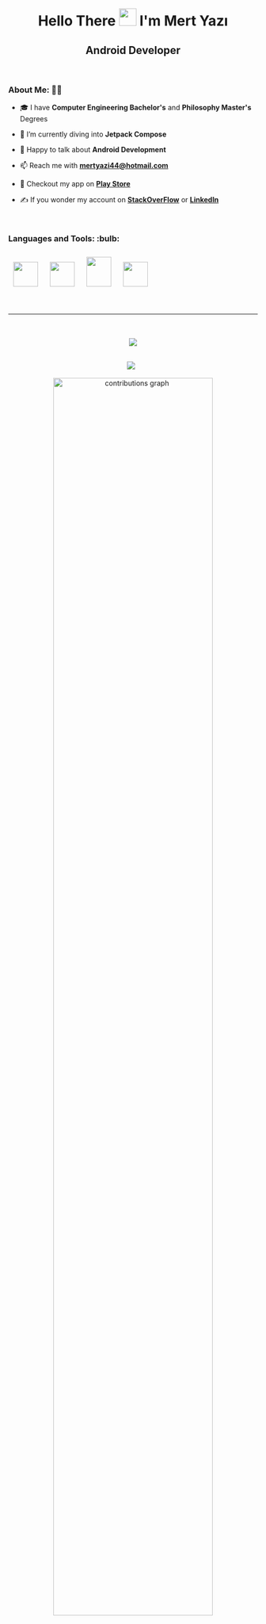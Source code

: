 <h1 align="center">Hello There <img src="https://media.giphy.com/media/hvRJCLFzcasrR4ia7z/giphy.gif" width="35"> I'm Mert Yazı</h1>
<h2 align="center">Android Developer</h2>

&nbsp;
&nbsp;

### About Me: 🙋‍♂️
- 🎓 I have **Computer Engineering Bachelor's** and **Philosophy Master's** Degrees

- 🌱 I’m currently diving into **Jetpack Compose**

- 💭 Happy to talk about **Android Development**

- 📫 Reach me with **mertyazi44@hotmail.com**

- 🎯 Checkout my app on <a href="https://play.google.com/store/apps/details?id=com.mertyazi.questionme" target="_blank">**Play Store**</a>

- ✍️ If you wonder my account on <a href="https://stackoverflow.com/users/4058604/mert" target="_blank">**StackOverFlow**</a> or <a href="https://www.linkedin.com/in/mertyazi/" target="_blank">**LinkedIn**</a>

&nbsp;

<p align="left"> 
<h3> Languages and Tools: :bulb: </h3>
</p>

<div align="left">
<img width="50" height="50" hspace="10" vspace="10" src="https://upload.wikimedia.org/wikipedia/commons/thumb/6/64/Android_logo_2019_%28stacked%29.svg/1031px-Android_logo_2019_%28stacked%29.svg.png?20210331145341"/>
<img width="50" height="50" hspace="10" vspace="10" src="https://upload.wikimedia.org/wikipedia/commons/thumb/0/06/Kotlin_Icon.svg/768px-Kotlin_Icon.svg.png?20171012085709"/>
<img width="50" height="60" hspace="10" vspace="10" src="https://www.vectorlogo.zone/logos/java/java-icon.svg"/>
<img width="50" height="50" hspace="10" vspace="10" src="https://www.vectorlogo.zone/logos/git-scm/git-scm-icon.svg"/>
</div>

&nbsp;

<hr>
  
<div>
    <p align="center"> 
      <br> <br> 
      <img src="https://komarev.com/ghpvc/?username=MertYazi&label=PROFILE+VIEWS&color=ff3d67" /> 
    </p> 
  
<p align="center"> 
  <br>
  <img src="https://github-readme-streak-stats.herokuapp.com/?user=MertYazi&theme=dracula"/>
  &nbsp;
  
 <p align="center">
<img width="80%" alt="contributions graph" src="https://github-readme-activity-graph.vercel.app/graph?username=MertYazi&theme=dracula" />
 </p>

&nbsp;

<div align="center">
<table>
  <tr>
<td>
  <img src="https://github-readme-stats.vercel.app/api?username=MertYazi&include_all_commits=true&count_private=true&show_icons=true&line_height=20&theme=dracula" alt="Mert Yazı" />
<td><img src="https://github-readme-stats.vercel.app/api/top-langs?username=MertYazi&show_icons=true&locale=en&layout=compact&theme=dracula" alt="Mert Yazı" /></td>
  </tr>
</table>  
</div>

&nbsp;

<h3>
  <div>
    <p align="center"> 
      <br> <br> 
      <img width=475 src="https://github-profile-trophy.vercel.app/?username=MertYazi&theme=dracula&margin-w=20&column=5&margin-h=20"/> 
  </div> 
</h3>
</div>

